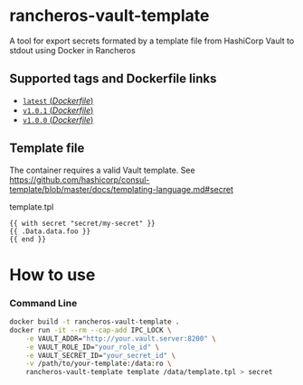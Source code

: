 # rancheros-vault-template

A tool for export secrets formated by a template file from HashiCorp Vault to stdout using Docker in Rancheros

## Supported tags and Dockerfile links

-	[`latest` (*Dockerfile*)](https://github.com/polizainformatica/rancheros-vault-template/blob/main/Dockerfile)
-	[`v1.0.1` (*Dockerfile*)](https://github.com/polizainformatica/rancheros-vault-template/blob/v1.0.1/Dockerfile)
-	[`v1.0.0` (*Dockerfile*)](https://github.com/polizainformatica/rancheros-vault-template/blob/v1.0.0/Dockerfile)

## Template file

The container requires a valid Vault template. See https://github.com/hashicorp/consul-template/blob/master/docs/templating-language.md#secret

template.tpl
```
{{ with secret "secret/my-secret" }}
{{ .Data.data.foo }}
{{ end }}
```

# How to use

### Command Line

```bash
docker build -t rancheros-vault-template .
docker run -it --rm --cap-add IPC_LOCK \
    -e VAULT_ADDR="http://your.vault.server:8200" \
    -e VAULT_ROLE_ID="your_role_id" \
    -e VAULT_SECRET_ID="your_secret_id" \
    -v /path/to/your-template:/data:ro \
    rancheros-vault-template template /data/template.tpl > secret
```
